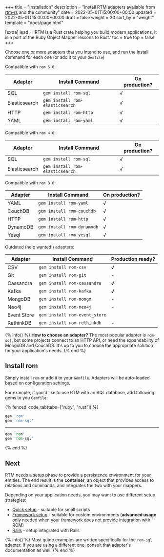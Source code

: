 +++
title = "Installation"
description = "Install RTM adapters available from [rtm-rs]() and the community"
date = 2022-05-01T15:00:00+00:00
updated = 2022-05-01T15:00:00+00:00
draft = false
weight = 20
sort_by = "weight"
template = "docs/page.html"

[extra]
lead = 'RTM is a Rust crate helping you build modern applications, it is a port of the Ruby Object Mapper lessons to Rust.'
toc = true
top = false
+++

Choose one or more adapters that you intend to use, and run the install command
for each one (or add it to your `Gemfile`)

Compatible with `rom 5.0`:

|Adapter|Install Command|On production?|
|-------|---------------|---|
|SQL|`gem install rom-sql`| √ |
|Elasticsearch|`gem install rom-elasticsearch`| √ |
|HTTP|`gem install rom-http`| √ |
|YAML|`gem install rom-yaml`| √ |

Compatible with `rom 4.0`:

|Adapter|Install Command|On production?|
|-------|---------------|---|
|SQL|`gem install rom-sql`| √ |
|Elasticsearch|`gem install rom-elasticsearch`| √ |

Compatible with `rom 3.0`:

|Adapter|Install Command|On production?|
|-------|---------------|---|
|YAML|`gem install rom-yaml`| √ |
|CouchDB|`gem install rom-couchdb`| √ |
|HTTP|`gem install rom-http`| √ |
|DynamoDB|`gem install rom-dynamodb`| √ |
|Yesql|`gem install rom-yesql`| √ |

Outdated (help wanted!) adapters:

|Adapter|Install Command|Production ready?
|-------|---------------|---|
|CSV|`gem install rom-csv`| √ |
|Git|`gem install rom-git`| - |
|Cassandra|`gem install rom-cassandra`| √ |
|Kafka|`gem install rom-kafka`| √ |
|MongoDB|`gem install rom-mongo`| - |
|Neo4j|`gem install rom-neo4j`| - |
|Event Store|`gem install rom-event_store`|
|RethinkDB|`gem install rom-rethinkdb`| - |


{% info() %}
**How to choose an adapter?** The most popular adapter is `rom-sql`, but some projects connect to an HTTP API, or need the expandability of MongoDB and CouchDB. It's up to you to choose the appropriate solution for your application's needs.
{% end %}

## Install rom

Simply install `rom` or add it to your `Gemfile`. Adapters will be auto-loaded based on configuration settings.

For example, if you'd like to use RTM with an SQL database, add following gems to you `Gemfile`:

{% fenced_code_tab(tabs=["ruby", "rust"]) %}

```ruby
gem 'rom'
gem 'rom-sql'
```

---

```rust
gem 'rom'
gem 'rom-sql'
```

{% end %}

## Next

RTM needs a setup phase to provide a persistence environment for your entities. The end result is the **container**, an object that provides access to relations and commands, and integrates the two with your mappers.

Depending on your application needs, you may want to use different setup strategies:

* [Quick setup](/learn/core/5.2/quick-setup) - suitable for small scripts
* [Framework setup](/learn/core/5.2/framework-setup) - suitable for custom environments (**advanced usage** only needed when your framework does not provide integration with ROM)
* [Rails](/learn/rails) - setup integrated with Rails

{% info() %}
Most guide examples are written specifically for the `rom-sql` adapter. If you are using a different one, consult that adapter's documentation as well.
{% end %}
